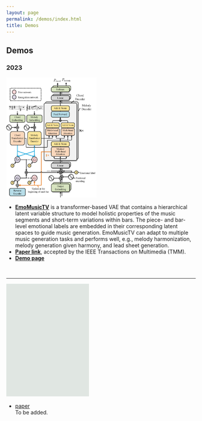 ```yaml
---
layout: page
permalink: /demos/index.html
title: Demos
---
```


## Demos

### 2023     
<img src="/images/demo1.jpg" class="demopic" width="240" height="320"/>

- [**EmoMusicTV**](https://github.com/Tayjsl97/EmoMusicTV) is a transformer-based VAE that contains a hierarchical latent variable structure to model holistic properties of the music segments and short-term variations within bars. The piece- and bar-level emotional labels are embedded in their corresponding latent spaces to guide music generation. EmoMusicTV can adapt to multiple music generation tasks and performs well, e.g., melody harmonization, melody generation given harmony, and lead sheet generation.
- [**Paper link**](https://ieeexplore.ieee.org/abstract/document/10124351), accepted by the IEEE Transactions on Multimedia (TMM).
- [**Demo page**](https://github.com/Tayjsl97/Tayjsl97.github.io/demos/emomusictv.html)
<br>

---

<img src="/images/demo2.jpg" class="nonepic" width="220" height="300"/>

- [paper]()<br>
To be added.

